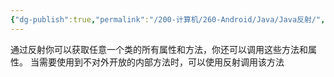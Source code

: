 ```yaml
---
{"dg-publish":true,"permalink":"/200-计算机/260-Android/Java/Java反射/","noteIcon":""}
---
```



通过反射你可以获取任意一个类的所有属性和方法，你还可以调用这些方法和属性。
当需要使用到不对外开放的内部方法时，可以使用反射调用该方法